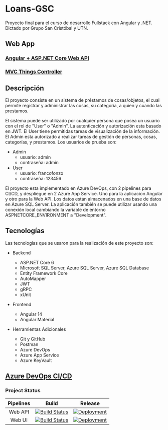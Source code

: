 # Loans-GSC
Proyecto final para el curso de desarrollo Fullstack con Angular y .NET. Dictado por Grupo San Cristóbal y UTN.

## Web App
### [Angular + ASP.NET Core Web API](https://loans-web.azurewebsites.net)
### [MVC Things Controller](https://loans-api.azurewebsites.net/things)

## Descripción
El proyecto consiste en un sistema de préstamos de cosas/objetos, el cual permite registrar y administrar las cosas, su categoría, a quien y cuando las prestamos.

El sistema puede ser utilizado por cualquier persona que posea un usuario con el rol de "User" o "Admin". La autenticación y autorización esta basado en JWT.
El User tiene permitidas tareas de visualización de la información.
El Admin esta autorizado a realizar tareas de gestión de personas, cosas, categorías, y prestamos.
Los usuarios de prueba son:
- Admin 
  - usuario: admin
  - contraseña: admin
- User
  - usuario: francofonzo
  - contraseña: 123456

El proyecto esta implementado en Azure DevOps, con 2 pipelines para CI/CD, y despliegue en 2 Azure App Service. Uno para la aplicacion Angular y otro para la Web API.
Los datos están almacenados en una base de datos en Azure SQL Server. La aplicación también se puede utilizar usando una conexión local cambiando la variable de entorno ASPNETCORE_ENVIRONMENT a "Development".

## Tecnologías
Las tecnologías que se usaron para la realización de este proyecto son:
- Backend
  - ASP.NET Core 6
  - Microsoft SQL Server, Azure SQL Server, Azure SQL Database
  - Entity Framework Core
  - AutoMapper
  - JWT
  - gRPC
  - xUnit
  
- Frontend
  - Angular 14
  - Angular Material

- Herramientas Adicionales
  - Git y GitHub
  - Postman
  - Azure DevOps
  - Azure App Service
  - Azure KeyVault

## [Azure DevOps CI/CD](https://dev.azure.com/francofonzo1/Loans-GSC)

### Project Status

| Pipelines | Build | Release |
|:---------:|:-----:|:-------:|
| Web API | [![Build Status](https://dev.azure.com/francofonzo1/Loans-GSC/_apis/build/status/Loans-API-CI?branchName=main)](https://dev.azure.com/francofonzo1/Loans-GSC/_build/latest?definitionId=15&branchName=main) | [![Deployment](https://vsrm.dev.azure.com/francofonzo1/_apis/public/Release/badge/7f0a0f51-1287-46f1-8670-0144e3ee5d90/4/4)](https://dev.azure.com/francofonzo1/Loans-GSC/_release?_a=deployments&view=mine&definitionId=4) |
| Web UI | [![Build Status](https://dev.azure.com/francofonzo1/Loans-GSC/_apis/build/status/Loans-Angular-CI?branchName=main)](https://dev.azure.com/francofonzo1/Loans-GSC/_build/latest?definitionId=14&branchName=main) | [![Deployment](https://vsrm.dev.azure.com/francofonzo1/_apis/public/Release/badge/7f0a0f51-1287-46f1-8670-0144e3ee5d90/3/3)](https://dev.azure.com/francofonzo1/Loans-GSC/_release?_a=deployments&view=mine&latest=&definitionId=3) |
